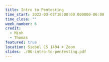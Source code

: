 ```yaml
---
title: Intro to Pentesting
time_start: 2022-03-03T18:00:00.000000-06:00
time_close: ""
week_number: 6
credit:
  - Minh
  - Thomas
featured: true
location: Siebel CS 1404 + Zoom
slides: ./06-intro-to-pentesting.pdf
---
```

